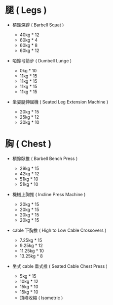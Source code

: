 # 腿 ( Legs )

 - 槓鈴深蹲 ( Barbell Squat )
   - 40kg * 12
   - 60kg * 4
   - 60kg * 8
   - 60kg * 12

 - 啞鈴弓箭步 ( Dumbell Lunge )
   - 0kg * 10
   - 11kg * 15
   - 11kg * 15
   - 11kg * 15
   - 11kg * 15

 - 坐姿腿伸屈機 ( Seated Leg Extension Machine )
   - 20kg * 15
   - 25kg * 12
   - 30kg * 10

# 胸 ( Chest )

  - 槓鈴臥推 ( Barbell Bench Press )
    - 29kg * 15
    - 42kg * 12
    - 51kg * 10
    - 51kg * 10
  
  - 機械上胸推 ( Incline Press Machine )
    - 20kg * 15
    - 20kg * 15
    - 20kg * 15
    - 20kg * 15
    
  - cable 下胸推 ( High to Low Cable Crossovers )
    - 7.25kg * 15
    - 9.25kg * 12
    - 11.25kg * 10
    - 13.25kg * 8
     
  - 坐式 cable 垂式推 ( Seated Cable Chest Press )
    - 5kg * 15
    - 10kg * 12
    - 15kg * 10
    - 15kg * 10
    - 頂峰收縮 ( Isometric )
